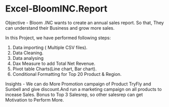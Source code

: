 # Excel-BloomINC.Report

Objective - Bloom .INC wants to create an annual sales report. So that, They can understand their Business and grow more sales.

In this Project, we have performed following steps:
1. Data importing ( Multiple CSV files).
2. Data Cleaning.
3. Data analysing
4. Dax Measure to add Total Net Revenue.
5. Pivot table Charts(Line chart, Bar chart).
6. Conditional Formatting for Top 20 Product & Region.

Insights - We can do More Promotion campaign of Product TryFly and Sunbell and give discount.And run a 
		       marketing campaign on all products to incease Sales. Bonus to Top 3 Salesrep, so other
		       salesrep can get Motivation to Perform More.
